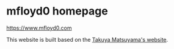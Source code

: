 # mfloyd0 homepage

https://www.mfloyd0.com

This website is built based on the <a href='https://www.craftz.dog/' target='_blank'>Takuya Matsuyama's website</a>.
